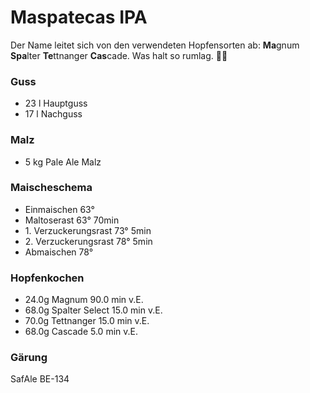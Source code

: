 # Maspatecas IPA

Der Name leitet sich von den verwendeten Hopfensorten ab: **Ma**gnum **Spa**lter **Te**ttnanger **Cas**cade. Was halt so rumlag. 🤷‍♂️



### Guss

- 23 l Hauptguss
- 17 l Nachguss

### Malz
* 5 kg Pale Ale Malz

### Maischeschema
- Einmaischen 63° 
- Maltoserast 63° 70min
- 1\. Verzuckerungsrast 73° 5min
- 2\. Verzuckerungsrast 78° 5min
- Abmaischen 78° 

### Hopfenkochen
- 24.0g Magnum 90.0 min v.E.
- 68.0g Spalter Select 15.0 min v.E.
- 70.0g Tettnanger 15.0 min v.E.
- 68.0g Cascade 5.0 min v.E.

### Gärung
SafAle BE-134
